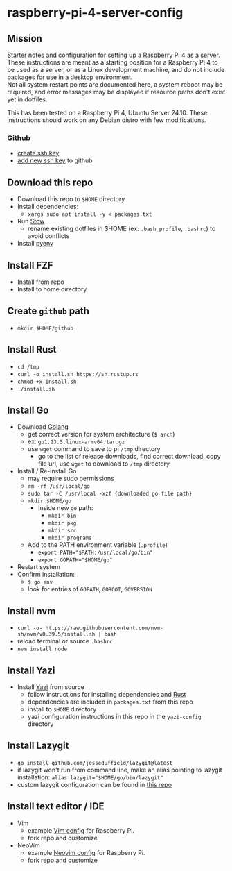 # raspberry-pi-4-server-config

## Mission
Starter notes and configuration for setting up a Raspberry Pi 4 as a server.\
These instructions are meant as a starting position for a Raspberry Pi 4 to be used as a server, or as a Linux development machine, and do not include packages for use in a desktop environment.\
Not all system restart points are documented here, a system reboot may be required, and error messages may be displayed if resource paths don't exist yet in dotfiles.

This has been tested on a Raspberry Pi 4, Ubuntu Server 24.10.  These instructions should work on any Debian distro with few modifications.

### Github
* [create ssh key](https://docs.github.com/en/authentication/connecting-to-github-with-ssh/generating-a-new-ssh-key-and-adding-it-to-the-ssh-agent)
* [add new ssh key](https://docs.github.com/en/authentication/connecting-to-github-with-ssh/adding-a-new-ssh-key-to-your-github-account) to github

## Download this repo
* Download this repo to `$HOME` directory
* Install dependencies:
    * `xargs sudo apt install -y < packages.txt`
* Run [Stow](https://www.gnu.org/software/stow/manual/stow.html)
    * rename existing dotfiles in $HOME (ex: `.bash_profile`, `.bashrc`) to avoid conflicts
* Install [pyenv](https://github.com/pyenv/pyenv?tab=readme-ov-file#linuxunix) 

## Install FZF
* Install from [repo](https://github.com/junegunn/fzf?tab=readme-ov-file#using-git)
* Install to home directory

## Create `github` path
* `mkdir $HOME/github`

## Install Rust
* `cd /tmp`
* `curl -o install.sh https://sh.rustup.rs`
* `chmod +x install.sh`
* `./install.sh`

## Install Go
* Download [Golang](https://golang.org/dl/)
	* get correct version for system architecture (`$ arch`)
	* ex: `go1.23.5.linux-armv64.tar.gz`
	* use `wget` command to save to pi `/tmp` directory
		* go to the list of release downloads, find correct download, copy file url, use `wget` to download to `/tmp` directory
* Install / Re-install Go
	* may require sudo permissions
	* `rm -rf /usr/local/go`
	* `sudo tar -C /usr/local -xzf {downloaded go file path}`
	* `mkdir $HOME/go`
		* Inside new `go` path:
			* `mkdir bin`
			* `mkdir pkg`
			* `mkdir src`
			* `mkdir programs`
	* Add to the PATH environment variable (`.profile`)
		* `export PATH="$PATH:/usr/local/go/bin"`
		* `export GOPATH="$HOME/go"`
* Restart system
* Confirm installation:
	* `$ go env`
	* look for entries of `GOPATH`, `GOROOT`, `GOVERSION`

## Install nvm
* `curl -o- https://raw.githubusercontent.com/nvm-sh/nvm/v0.39.5/install.sh | bash`
* reload terminal or source `.bashrc`
* `nvm install node`

## Install Yazi
* Install [Yazi](https://yazi-rs.github.io/docs/installation/#build-from-source) from source
    * follow instructions for installing dependencies and [Rust](#install-rust)
    * dependencies are included in `packages.txt` from this repo
    * install to `$HOME` directory
    * yazi configuration instructions in this repo in the `yazi-config` directory 

## Install Lazygit
* `go install github.com/jesseduffield/lazygit@latest`
* if lazygit won't run from command line, make an alias pointing to lazygit installation: `alias lazygit="$HOME/go/bin/lazygit"`
* custom lazygit configuration can be found in [this repo](https://github.com/musgravej/lazygit-config)

## Install text editor / IDE
* Vim
    * example [Vim config](https://github.com/musgravej/vim-pi-public) for Raspberry Pi.
    * fork repo and customize
* NeoVim
    * example [Neovim config](https://github.com/musgravej/nvim_public) for Raspberry Pi.
    * fork repo and customize
